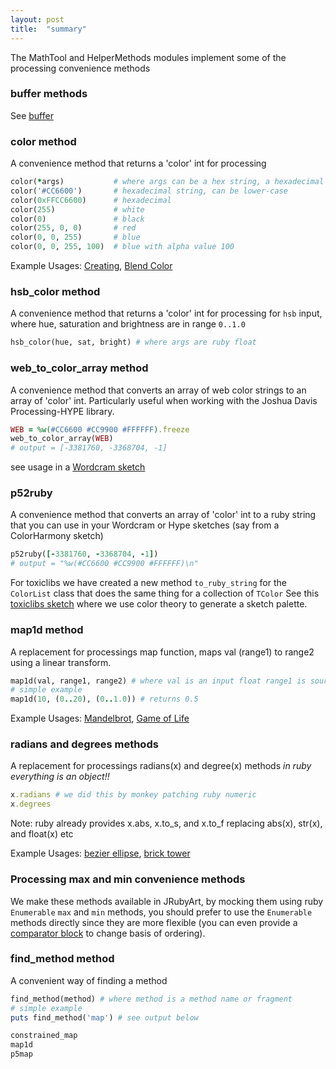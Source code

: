 ```yaml
---
layout: post
title:  "summary"
---
```


The MathTool and HelperMethods modules implement some of the processing convenience methods

### buffer methods

See [buffer][buffer]

### color method
A convenience method that returns a 'color' int for processing
```ruby
color(*args)           # where args can be a hex string, a hexadecimal number, etc. see examples
color('#CC6600')       # hexadecimal string, can be lower-case
color(0xFFCC6600)      # hexadecimal
color(255)             # white
color(0)               # black
color(255, 0, 0)       # red
color(0, 0, 255)       # blue
color(0, 0, 255, 100)  # blue with alpha value 100
```
Example Usages: [Creating][color], [Blend Color][blend_color]

### hsb_color method
A convenience method that returns a 'color' int for processing for `hsb` input, where hue, saturation and brightness are in range `0..1.0`
```ruby
hsb_color(hue, sat, bright) # where args are ruby float
```

### web_to_color_array method
A convenience method that converts an array of web color strings to an array of 'color' int. Particularly useful when working with the Joshua Davis Processing-HYPE library.
```ruby
WEB = %w(#CC6600 #CC9900 #FFFFFF).freeze
web_to_color_array(WEB)
# output = [-3381760, -3368704, -1]
```
see usage in a [Wordcram sketch][wordcram]

### p52ruby

A convenience method that converts an array of 'color' int to a ruby string that you can use in your Wordcram or Hype sketches (say from a ColorHarmony sketch)

```ruby
p52ruby([-3381760, -3368704, -1])
# output = "%w(#CC6600 #CC9900 #FFFFFF)\n"
```
For toxiclibs we have created a new method `to_ruby_string` for the `ColorList` class that does the same thing for a collection of `TColor`
See this [toxiclibs sketch][palette] where we use color theory to generate a sketch palette.

### map1d method
A replacement for processings map function, maps val (range1) to range2 using a linear transform.
```ruby
map1d(val, range1, range2) # where val is an input float range1 is source and range2 is target
# simple example
map1d(10, (0..20), (0..1.0)) # returns 0.5
```

Example Usages: [Mandelbrot][mandelbrot], [Game of Life][conway]

### radians and degrees methods
A replacement for processings radians(x) and degree(x) methods _in ruby everything is an object!!_

```ruby
x.radians # we did this by monkey patching ruby numeric
x.degrees
```

Note: ruby already provides x.abs, x.to_s, and x.to_f replacing abs(x), str(x), and float(x) etc

Example Usages:
[bezier ellipse][bezier], [brick tower][brick_tower]

### Processing max and min convenience methods

We make these methods available in JRubyArt, by mocking them using ruby `Enumerable` `max` and `min` methods, you should prefer to use the `Enumerable` methods directly since they are more flexible (you can even provide a [comparator block][enumerable] to change basis of ordering).

### find_method method
A convenient way of finding a method
```ruby
find_method(method) # where method is a method name or fragment
# simple example
puts find_method('map') # see output below
```
```bash
constrained_map
map1d
p5map
```

[buffer]:http://ruby-processing.github.io/JRubyArt/methods/buffer
[palette]:https://github.com/ruby-processing/JRubyArt-examples/blob/master/external_library/gem/toxiclibs/color_utils/palette_generator.rb
[wordcram]:https://github.com/ruby-processing/JRubyArt-examples/blob/master/external_library/gem/ruby_wordcram/fruits.rb
[bezier]:https://github.com/ruby-processing/JRubyArt-examples/blob/master/processing_app/basics/form/bezier_ellipse.rb
[brick_tower]:https://github.com/ruby-processing/JRubyArt-examples/blob/master/processing_app/basics/form/brick_tower.rb
[mandelbrot]:https://github.com/ruby-processing/JRubyArt-examples/blob/master/contributed/mandelbrot.rb
[conway]:https://github.com/ruby-processing/JRubyArt-examples/blob/master/processing_app/topics/shaders/conway.rb
[color]:https://github.com/ruby-processing/JRubyArt-examples/blob/master/processing_app/basics/color/creating.rb
[blend_color]:https://github.com/ruby-processing/JRubyArt-examples/blob/master/processing_app/basics/color/blend_color.rb
[enumerable]:http://apidock.com/ruby/Enumerable/max
